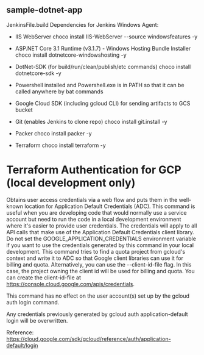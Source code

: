 ## sample-dotnet-app
 
JenkinsFile.build Dependencies for Jenkins Windows Agent:

- IIS WebServer
  choco install IIS-WebServer --source windowsfeatures -y

- ASP.NET Core 3.1 Runtime (v3.1.7) - Windows Hosting Bundle Installer
  choco install dotnetcore-windowshosting -y

- DotNet-SDK (for build/run/clean/publish/etc commands)
  choco install dotnetcore-sdk -y

- Powershell installed and Powershell.exe is in PATH so that it can be called anywhere by bat commands

- Google Cloud SDK (including gcloud CLI) for sending artifacts to GCS bucket

- Git (enables Jenkins to clone repo)
  choco install git.install -y

- Packer
  choco install packer -y

- Terraform
  choco install terraform -y


# Terraform Authentication for GCP (local development only)

Obtains user access credentials via a web flow and puts them in the well-known location for Application Default Credentials (ADC).
This command is useful when you are developing code that would normally use a service account but need to run the code in a local development environment where it's easier to provide user credentials. The credentials will apply to all API calls that make use of the Application Default Credentials client library. Do not set the GOOGLE_APPLICATION_CREDENTIALS environment variable if you want to use the credentials generated by this command in your local development. This command tries to find a quota project from gcloud's context and write it to ADC so that Google client libraries can use it for billing and quota. Alternatively, you can use the --client-id-file flag. In this case, the project owning the client id will be used for billing and quota. You can create the client-id-file at https://console.cloud.google.com/apis/credentials.

This command has no effect on the user account(s) set up by the gcloud auth login command.

Any credentials previously generated by gcloud auth application-default login will be overwritten.

Reference: https://cloud.google.com/sdk/gcloud/reference/auth/application-default/login

